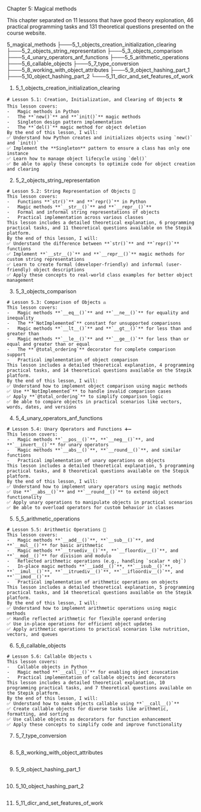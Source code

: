 Chapter 5: Magical methods

This chapter separated on 11 lessons that have good theory explonation, 46 practical programming tasks and 131 theoretical questions presented on the course website.

5_magical_methods
├───5_1_objects_creation_initialization_clearing
├───5_2_objects_string_representation
├───5_3_objects_comparison
├───5_4_unary_operators_anf_functions
├───5_5_arithmetic_operations
├───5_6_callable_objects
├───5_7_type_conversion
├───5_8_working_with_object_attributes
├───5_9_object_hashing_part_1
├───5_10_object_hashing_part_2
└───5_11_dicr_and_set_features_of_work

1. 5_1_objects_creation_initialization_clearing

```
# Lesson 5.1: Creation, Initialization, and Clearing of Objects 🛠️
This lesson covers:
-   Magic methods in Python
-   The **`new()`** and **`init()`** magic methods
-   Singleton design pattern implementation
-   The **`del()`** magic method for object deletion
By the end of this lesson, I will:
✅ Understand how Python creates and initializes objects using `new()` and `init()`
✅ Implement the **Singleton** pattern to ensure a class has only one instance
✅ Learn how to manage object lifecycle using `del()`
✅ Be able to apply these concepts to optimize code for object creation and clearing
```

2. 5_2_objects_string_representation

```
# Lesson 5.2: String Representation of Objects 📜
This lesson covers:
-   Functions **`str()`** and **`repr()`** in Python
-   Magic methods **`__str__()`** and **`__repr__()`**
-   Formal and informal string representations of objects
-   Practical implementation across various classes
This lesson includes a detailed theoretical explanation, 6 programming practical tasks, and 11 theoretical questions available on the Stepik platform.
By the end of this lesson, I will:
✅ Understand the difference between **`str()`** and **`repr()`** functions
✅ Implement **`__str__()`** and **`__repr__()`** magic methods for custom string representations
✅ Learn to create formal (developer-friendly) and informal (user-friendly) object descriptions
✅ Apply these concepts to real-world class examples for better object management
```

3. 5_3_objects_comparison

```
# Lesson 5.3: Comparison of Objects ⚖️
This lesson covers:
-   Magic methods **`__eq__()`** and **`__ne__()`** for equality and inequality
-   The **`NotImplemented`** constant for unsupported comparisons
-   Magic methods **`__lt__()`** and **`__gt__()`** for less than and greater than
-   Magic methods **`__le__()`** and **`__ge__()`** for less than or equal and greater than or equal
-   The **`@total_ordering`** decorator for complete comparison support
-   Practical implementation of object comparison
This lesson includes a detailed theoretical explanation, 4 programming practical tasks, and 14 theoretical questions available on the Stepik platform.
By the end of this lesson, I will:
✅ Understand how to implement object comparison using magic methods
✅ Use **`NotImplemented`** to handle invalid comparison cases
✅ Apply **`@total_ordering`** to simplify comparison logic
✅ Be able to compare objects in practical scenarios like vectors, words, dates, and versions
```

4. 5_4_unary_operators_anf_functions

```
# Lesson 5.4: Unary Operators and Functions ➕➖
This lesson covers:
-   Magic methods **`__pos__()`**, **`__neg__()`**, and **`__invert__()`** for unary operators
-   Magic methods **`__abs__()`**, **`__round__()`**, and similar functions
-   Practical implementation of unary operations on objects
This lesson includes a detailed theoretical explanation, 5 programming practical tasks, and 8 theoretical questions available on the Stepik platform.
By the end of this lesson, I will:
✅ Understand how to implement unary operators using magic methods
✅ Use **`__abs__()`** and **`__round__()`** to extend object functionality
✅ Apply unary operations to manipulate objects in practical scenarios
✅ Be able to overload operators for custom behavior in classes
```

5. 5_5_arithmetic_operations

```
# Lesson 5.5: Arithmetic Operations 🧮
This lesson covers:
-   Magic methods **`__add__()`**, **`__sub__()`**, and **`__mul__()`** for basic arithmetic
-   Magic methods **`__truediv__()`**, **`__floordiv__()`**, and **`__mod__()`** for division and modulo
-   Reflected arithmetic operations (e.g., handling `scalar * obj`)
-   In-place magic methods **`__iadd__()`**, **`__isub__()`**, **`__imul__()`**, **`__itruediv__()`**, **`__ifloordiv__()`**, and **`__imod__()`**
-   Practical implementation of arithmetic operations on objects
This lesson includes a detailed theoretical explanation, 5 programming practical tasks, and 14 theoretical questions available on the Stepik platform.
By the end of this lesson, I will:
✅ Understand how to implement arithmetic operations using magic methods
✅ Handle reflected arithmetic for flexible operand ordering
✅ Use in-place operations for efficient object updates
✅ Apply arithmetic operations to practical scenarios like nutrition, vectors, and queues
```

6. 5_6_callable_objects

```
# Lesson 5.6: Callable Objects 📞
This lesson covers:
-   Callable objects in Python
-   Magic method **`__call__()`** for enabling object invocation
-   Practical implementation of callable objects and decorators
This lesson includes a detailed theoretical explanation, 10 programming practical tasks, and 7 theoretical questions available on the Stepik platform.
By the end of this lesson, I will:
✅ Understand how to make objects callable using **`__call__()`**
✅ Create callable objects for diverse tasks like arithmetic, formatting, and sorting
✅ Use callable objects as decorators for function enhancement
✅ Apply these concepts to simplify code and improve functionality
```

7. 5_7_type_conversion

```

```

8. 5_8_working_with_object_attributes

```

```

9. 5_9_object_hashing_part_1

```

```

10. 5_10_object_hashing_part_2

```

```

11. 5_11_dicr_and_set_features_of_work

```

```
